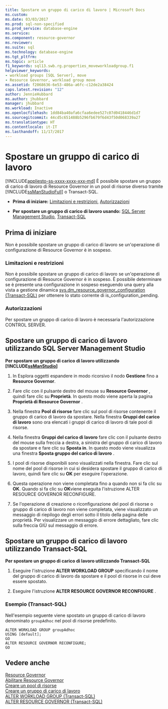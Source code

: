 ```yaml
---
title: Spostare un gruppo di carico di lavoro | Microsoft Docs
ms.custom: 
ms.date: 03/03/2017
ms.prod: sql-non-specified
ms.prod_service: database-engine
ms.service: 
ms.component: resource-governor
ms.reviewer: 
ms.suite: sql
ms.technology: database-engine
ms.tgt_pltfrm: 
ms.topic: article
f1_keywords: sql13.swb.rg.properties_moveworkloadgroup.f1
helpviewer_keywords:
- workload groups [SQL Server], move
- Resource Governor, workload group move
ms.assetid: f2068636-6e53-486a-a6fc-c12de2a38424
caps.latest.revision: "12"
author: JennieHubbard
ms.author: jhubbard
manager: jhubbard
ms.workload: Inactive
ms.openlocfilehash: 1dd84ba40afa6cfaa6edee527c07d0418446d1d7
ms.sourcegitcommit: 44cd5c651488b5296fb679f6d43f50d068339a27
ms.translationtype: HT
ms.contentlocale: it-IT
ms.lasthandoff: 11/17/2017
---
```

# <a name="move-a-workload-group"></a>Spostare un gruppo di carico di lavoro
[!INCLUDE[appliesto-ss-xxxx-xxxx-xxx-md](../../includes/appliesto-ss-xxxx-xxxx-xxx-md.md)] È possibile spostare un gruppo di carico di lavoro di Resource Governor in un pool di risorse diverso tramite [!INCLUDE[ssManStudioFull](../../includes/ssmanstudiofull-md.md)] o Transact-SQL.  
  
-   **Prima di iniziare:**  [Limitazioni e restrizioni](#LimitationsRestrictions), [Autorizzazioni](#Permissions)  
  
-   **Per spostare un gruppo di carico di lavoro usando:**  [SQL Server Management Studio](#MoveWGSSMS), [Transact-SQL](#MoveWGTSQL)  
  
##  <a name="BeforeYouBegin"></a> Prima di iniziare  
 Non è possibile spostare un gruppo di carico di lavoro se un'operazione di configurazione di Resource Governor è in sospeso.  
  
###  <a name="LimitationsRestrictions"></a> Limitazioni e restrizioni  
 Non è possibile spostare un gruppo di carico di lavoro se un'operazione di configurazione di Resource Governor è in sospeso. È possibile determinare se è presente una configurazione in sospeso eseguendo una query alla vista a gestione dinamica [sys.dm_resource_governor_configuration &#40;Transact-SQL&#41;](../../relational-databases/system-dynamic-management-views/sys-dm-resource-governor-configuration-transact-sql.md) per ottenere lo stato corrente di is_configuration_pending.  
  
###  <a name="Permissions"></a> Autorizzazioni  
 Per spostare un gruppo di carico di lavoro è necessaria l'autorizzazione CONTROL SERVER.  
  
##  <a name="MoveWGSSMS"></a> Spostare un gruppo di carico di lavoro utilizzando SQL Server Management Studio  
 **Per spostare un gruppo di carico di lavoro utilizzando [!INCLUDE[ssManStudio](../../includes/ssmanstudio-md.md)]**  
  
1.  In Esplora oggetti espandere in modo ricorsivo il nodo **Gestione** fino a **Resource Governor**.  
  
2.  Fare clic con il pulsante destro del mouse su **Resource Governor** , quindi fare clic su **Proprietà**. In questo modo viene aperta la pagina **Proprietà di Resource Governor** .  
  
3.  Nella finestra **Pool di risorse** fare clic sul pool di risorse contenente il gruppo di carico di lavoro da spostare. Nella finestra **Gruppi del carico di lavoro** sono ora elencati i gruppi di carico di lavoro di tale pool di risorse.  
  
4.  Nella finestra **Gruppi del carico di lavoro** fare clic con il pulsante destro del mouse sulla freccia a destra, a sinistra del gruppo di carico di lavoro da spostare e fare clic su **Sposta in**. In questo modo viene visualizza una finestra **Sposta gruppo del carico di lavoro** .  
  
5.  I pool di risorse disponibili sono visualizzati nella finestra. Fare clic sul nome del pool di risorse in cui si desidera spostare il gruppo di carico di lavoro, quindi fare clic su **OK** per eseguire l'operazione.  
  
6.  Questa operazione non viene completata fino a quando non si fa clic su **OK**. Quando si fa clic su **OK**viene eseguita l'istruzione ALTER RESOURCE GOVERNOR RECONFIGURE.  
  
7.  Se l'operazione di creazione o riconfigurazione del pool di risorse o gruppo di carico di lavoro non viene completata, viene visualizzato un messaggio di riepilogo degli errori sotto il titolo della pagina delle proprietà. Per visualizzare un messaggio di errore dettagliato, fare clic sulla freccia GIÙ sul messaggio di errore.  
  
##  <a name="MoveWGTSQL"></a> Spostare un gruppo di carico di lavoro utilizzando Transact-SQL  
 **Per spostare un gruppo di carico di lavoro utilizzando Transact-SQL**  
  
1.  Eseguire l'istruzione **ALTER WORKLOAD GROUP** specificando il nome del gruppo di carico di lavoro da spostare e il pool di risorse in cui deve essere spostato.  
  
2.  Eseguire l'istruzione **ALTER RESOURCE GOVERNOR RECONFIGURE** .  
  
### <a name="example-transact-sql"></a>Esempio (Transact-SQL)  
 Nell'esempio seguente viene spostato un gruppo di carico di lavoro denominato `groupAdhoc` nel pool di risorse predefinito.  
  
```  
ALTER WORKLOAD GROUP groupAdhoc  
USING [default];  
GO  
ALTER RESOURCE GOVERNOR RECONFIGURE;  
GO  
```  
  
## <a name="see-also"></a>Vedere anche  
 [Resource Governor](../../relational-databases/resource-governor/resource-governor.md)   
 [Abilitare Resource Governor](../../relational-databases/resource-governor/enable-resource-governor.md)   
 [Creare un pool di risorse](../../relational-databases/resource-governor/create-a-resource-pool.md)   
 [Creare un gruppo di carico di lavoro](../../relational-databases/resource-governor/create-a-workload-group.md)   
 [ALTER WORKLOAD GROUP &#40;Transact-SQL&#41;](../../t-sql/statements/alter-workload-group-transact-sql.md)   
 [ALTER RESOURCE GOVERNOR &#40;Transact-SQL&#41;](../../t-sql/statements/alter-resource-governor-transact-sql.md)  
  
  
